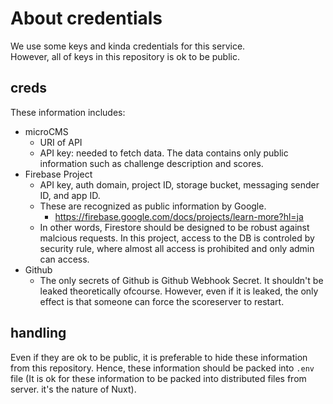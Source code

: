 # About credentials

We use some keys and kinda credentials for this service.  
However, all of keys in this repository is ok to be public.  

## creds
These information includes:
- microCMS
  - URI of API
  - API key: needed to fetch data. The data contains only public information such as challenge description and scores.
- Firebase Project
  - API key, auth domain, project ID, storage bucket, messaging sender ID, and app ID.
  - These are recognized as public information by Google.
    - https://firebase.google.com/docs/projects/learn-more?hl=ja
  - In other words, Firestore should be designed to be robust against malcious requests. In this project, access to the DB is controled by security rule, where almost all access is prohibited and only admin can access.
- Github
  - The only secrets of Github is Github Webhook Secret. It shouldn't be leaked theoretically ofcourse. However, even if it is leaked, the only effect is that someone can force the scoreserver to restart.

## handling
  Even if they are ok to be public, it is preferable to hide these information from this repository. Hence, these information should be packed into `.env` file (It is ok for these information to be packed into distributed files from server. it's the nature of Nuxt).
